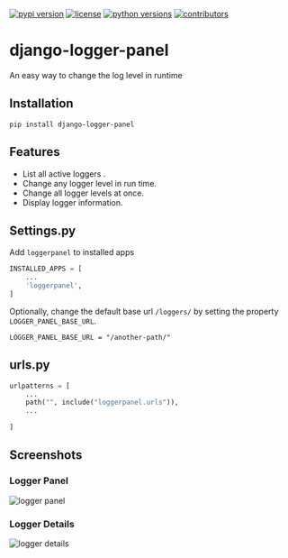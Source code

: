 [![pypi version](https://img.shields.io/pypi/v/django-logger-panel.svg)](https://pypi.python.org/pypi/django-logger-panel) 
[![license](https://img.shields.io/pypi/l/django-logger-panel.svg)](https://pypi.python.org/pypi/django-logger-panel) 
[![python versions](https://img.shields.io/pypi/pyversions/django-logger-panel.svg)](https://pypi.python.org/pypi/django-logger-panel) 
[![contributors](https://img.shields.io/github/contributors/jonathadv/django-logger-panel.svg)](https://github.com/jonathadv/django-logger-panel/graphs/contributors) 


# django-logger-panel
 
An easy way to change the log level in runtime


## Installation

`pip install django-logger-panel`

## Features
- List all active loggers .
- Change any logger level in run time.
- Change all logger levels at once.
- Display logger information.


## Settings.py


Add `loggerpanel` to installed apps

```python
INSTALLED_APPS = [
    ...
    'loggerpanel',    
]
```

Optionally, change the default base url `/loggers/` by setting the property `LOGGER_PANEL_BASE_URL`.


```
LOGGER_PANEL_BASE_URL = "/another-path/"
```

## urls.py

```python
urlpatterns = [
    ...
    path("", include("loggerpanel.urls")),
    ...

]
```

## Screenshots

### Logger Panel

![logger panel](https://raw.githubusercontent.com/jonathadv/django-logger-panel/main/docs/img/loggers.png)


### Logger Details

![logger details](https://raw.githubusercontent.com/jonathadv/django-logger-panel/main/docs/img/logger-detail.png)